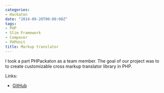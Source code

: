 ```yaml
---
categories:
- Hackaton
date: "2014-09-20T00:00:00Z"
tags:
- PHP
- Slim Framework
- Composer
- PHPUnit
title: Markup translator
---
```


I took a part PHPackaton as a team member. The goal of our project was to to create customizable cross markup translator library in PHP.

Links:

- [GitHub](https://github.com/hackathoners)
